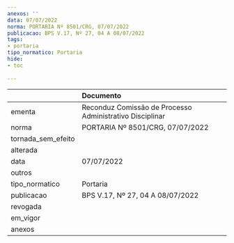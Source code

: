 ```yaml
---
anexos: ''
data: 07/07/2022
norma: PORTARIA Nº 8501/CRG, 07/07/2022
publicacao: BPS V.17, Nº 27, 04 A 08/07/2022
tags:
- portaria
tipo_normatico: Portaria
hide: 
- toc 
 
---
```


|                    | Documento                                                |
|:-------------------|:---------------------------------------------------------|
| ementa             | Reconduz Comissão de Processo Administrativo Disciplinar |
| norma              | PORTARIA Nº 8501/CRG, 07/07/2022                         |
| tornada_sem_efeito |                                                          |
| alterada           |                                                          |
| data               | 07/07/2022                                               |
| outros             |                                                          |
| tipo_normatico     | Portaria                                                 |
| publicacao         | BPS V.17, Nº 27, 04 A 08/07/2022                         |
| revogada           |                                                          |
| em_vigor           |                                                          |
| anexos             |                                                          |